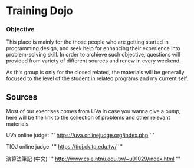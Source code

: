 # Training Dojo

### Objective

This place is mainly for the those people who are getting started in programming design,
and seek help for enhancing their experience into problem-solving skill.
In order to archieve such objective, questions will provided from variety of different sources and renew in every weekend.

As this group is only for the closed related, the materials will be generally focused to the level of the student in related programs and my current self.


## Sources

Most of our execrises comes from UVa in case you wanna give a bump, here will be the link to the collection of problems and other relevant materials. 

UVa online judge:
'''
https://uva.onlinejudge.org/index.php
'''

TIOJ online judge:
'''
https://tioj.ck.tp.edu.tw/
'''

演算法筆記 (中文)
'''
http://www.csie.ntnu.edu.tw/~u91029/index.html
'''


